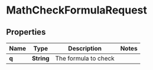 

# MathCheckFormulaRequest


## Properties

| Name | Type | Description | Notes |
|------------ | ------------- | ------------- | -------------|
|**q** | **String** | The formula to check |  |



